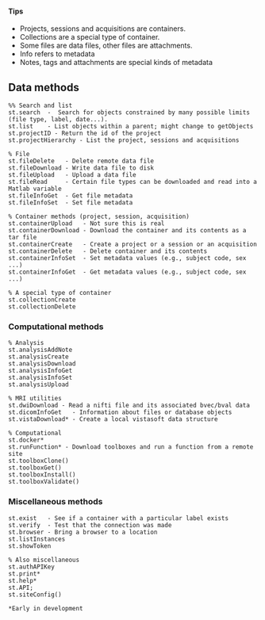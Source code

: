 #### Tips
* Projects, sessions and acquisitions are containers.  
* Collections are a special type of container.  
* Some files are data files, other files are attachments.  
* Info refers to metadata
* Notes, tags and attachments are special kinds of metadata

## Data methods
```
%% Search and list
st.search  -  Search for objects constrained by many possible limits (file type, label, date...).
st.list    - List objects within a parent; might change to getObjects
st.projectID - Return the id of the project
st.projectHierarchy - List the project, sessions and acquisitions

% File
st.fileDelete   - Delete remote data file
st.fileDownload - Write data file to disk
st.fileUpload   - Upload a data file
st.fileRead     - Certain file types can be downloaded and read into a Matlab variable  
st.fileInfoGet  - Get file metadata
st.fileInfoSet  - Set file metadata

% Container methods (project, session, acquisition)
st.containerUpload   - Not sure this is real
st.containerDownload - Download the container and its contents as a tar file
st.containerCreate   - Create a project or a session or an acquisition
st.containerDelete   - Delete container and its contents
st.containerInfoSet  - Set metadata values (e.g., subject code, sex ...)
st.containerInfoGet  - Get metadata values (e.g., subject code, sex ...)

% A special type of container
st.collectionCreate
st.collectionDelete
```
### Computational methods
```
% Analysis
st.analysisAddNote
st.analysisCreate
st.analysisDownload
st.analysisInfoGet
st.analysisInfoSet
st.analysisUpload

% MRI utilities
st.dwiDownload - Read a nifti file and its associated bvec/bval data
st.dicomInfoGet   - Information about files or database objects
st.vistaDownload* - Create a local vistasoft data structure

% Computational
st.docker*
st.runFunction* - Download toolboxes and run a function from a remote site
st.toolboxClone()
st.toolboxGet()
st.toolboxInstall()
st.toolboxValidate()
```
### Miscellaneous methods
```
st.exist   - See if a container with a particular label exists
st.verify  - Test that the connection was made
st.browser - Bring a browser to a location
st.listInstances
st.showToken

% Also miscellaneous 
st.authAPIKey
st.print*
st.help*
st.API;
st.siteConfig()

*Early in development
```
